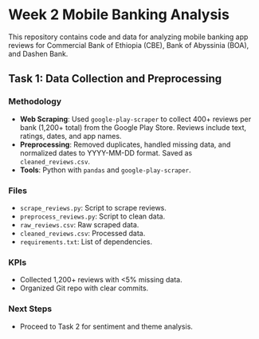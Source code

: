 # Week 2 Mobile Banking Analysis

This repository contains code and data for analyzing mobile banking app reviews for Commercial Bank of Ethiopia (CBE), Bank of Abyssinia (BOA), and Dashen Bank.

## Task 1: Data Collection and Preprocessing

### Methodology
- **Web Scraping**: Used `google-play-scraper` to collect 400+ reviews per bank (1,200+ total) from the Google Play Store. Reviews include text, ratings, dates, and app names.
- **Preprocessing**: Removed duplicates, handled missing data, and normalized dates to YYYY-MM-DD format. Saved as `cleaned_reviews.csv`.
- **Tools**: Python with `pandas` and `google-play-scraper`.

### Files
- `scrape_reviews.py`: Script to scrape reviews.
- `preprocess_reviews.py`: Script to clean data.
- `raw_reviews.csv`: Raw scraped data.
- `cleaned_reviews.csv`: Processed data.
- `requirements.txt`: List of dependencies.

### KPIs
- Collected 1,200+ reviews with <5% missing data.
- Organized Git repo with clear commits.

### Next Steps
- Proceed to Task 2 for sentiment and theme analysis.